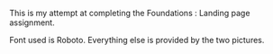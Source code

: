 This is my attempt at completing the Foundations : Landing page assignment.

Font used is Roboto.
Everything else is provided by the two pictures.